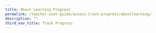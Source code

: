 ```yaml
---
title: About Learning Progress
permalink: /teacher-user-guide/assess-track-progress/aboutlearning/
description: ""
third_nav_title: Track Progress
---
```

